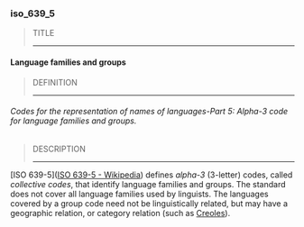 ### iso_639_5



> TITLE
> 
> ------

#### Language families and groups



> DEFINITION
> 
> ------

###### Codes for the representation of names of languages-Part 5: Alpha-3 code for language families and groups.



> DESCRIPTION
> 
> ------

[ISO 639-5]([ISO 639-5 - Wikipedia](https://en.wikipedia.org/wiki/ISO_639-5)) defines *alpha-3* (3-letter) codes, called *collective codes*, that identify language families and groups. The standard does not cover all language families used by linguists. The languages covered by a group code need not be linguistically related, but may have a geographic relation, or category relation (such as [Creoles](https://en.wikipedia.org/wiki/Creole_people "Creole people")).